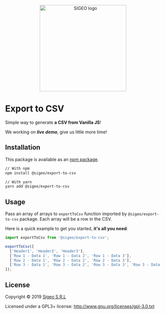 <p align="center">
  <a href="https://sigeosrl.com/" rel="noopener" target="_blank"><img width="280" src="https://sigeosrl.eu/wp-content/uploads/2018/07/SigeoDarkRetina-350x92.png" alt="SIGEO logo"></a></p>
</p>

# Export to CSV
Simple way to generate **a CSV from Vanilla JS**!

We working on ***live demo***, give us little more time!

## Installation
This package is available as an [npm package](https://www.npmjs.com/package/@sigeo/export-to-csv).

```sh
// With npm
npm install @sigeo/export-to-csv

// With yarn
yarn add @sigeo/export-to-csv
```

## Usage
Pass an array of arrays to `exportToCsv` function imported by `@sigeo/export-to-csv` package. Each array will be a row in the CSV.

Here is a quick example to get you started, **it's all you need**:

```js
import exportToCsv from '@sigeo/export-to-csv';

exportToCsv([
  ['Header1', 'Header2', 'Header3'],
  ['Row 1 - Data 1', 'Row 1 - Data 2', 'Row 1 - Data 3'],
  ['Row 2 - Data 1', 'Row 2 - Data 2', 'Row 2 - Data 3'],
  ['Row 3 - Data 1', 'Row 3 - Data 2', 'Row 3 - Data 3', 'Row 3 - Data 4']
]);
```
## License
Copyright © 2019 [Sigeo S.R.L](https://sigeosrl.com/)

Licensed under a GPL3+ license: http://www.gnu.org/licenses/gpl-3.0.txt
